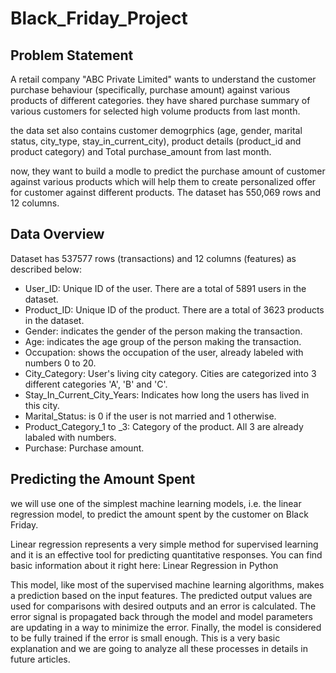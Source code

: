 # Black_Friday_Project


## Problem Statement 

A retail company "ABC Private Limited" wants to understand the customer purchase behaviour (specifically, purchase amount) against various products of different categories. they have shared purchase summary of various customers for selected high volume products from last month.

the data set also contains customer demogrphics (age, gender, marital status, city_type, stay_in_current_city), product details (product_id and product category) and Total purchase_amount from last month.

now, they want to build a modle to predict the purchase amount of customer against various products which will help them to create personalized offer for customer against different products. The dataset has 550,069 rows and 12 columns.

## Data Overview

Dataset has 537577 rows (transactions) and 12 columns (features) as described below:

* User_ID: Unique ID of the user. There are a total of 5891 users in the dataset.
* Product_ID: Unique ID of the product. There are a total of 3623 products in the dataset.
* Gender: indicates the gender of the person making the transaction.
* Age: indicates the age group of the person making the transaction.
* Occupation: shows the occupation of the user, already labeled with numbers 0 to 20.
* City_Category: User's living city category. Cities are categorized into 3 different categories 'A', 'B' and 'C'.
* Stay_In_Current_City_Years: Indicates how long the users has lived in this city.
* Marital_Status: is 0 if the user is not married and 1 otherwise.
* Product_Category_1 to _3: Category of the product. All 3 are already labaled with numbers.
* Purchase: Purchase amount.


## Predicting the Amount Spent

we will use one of the simplest machine learning models, i.e. the linear regression model, to predict the amount spent by the customer on Black Friday.

Linear regression represents a very simple method for supervised learning and it is an effective tool for predicting quantitative responses. You can find basic information about it right here: Linear Regression in Python

This model, like most of the supervised machine learning algorithms, makes a prediction based on the input features. The predicted output values are used for comparisons with desired outputs and an error is calculated. The error signal is propagated back through the model and model parameters are updating in a way to minimize the error. Finally, the model is considered to be fully trained if the error is small enough. This is a very basic explanation and we are going to analyze all these processes in details in future articles.
